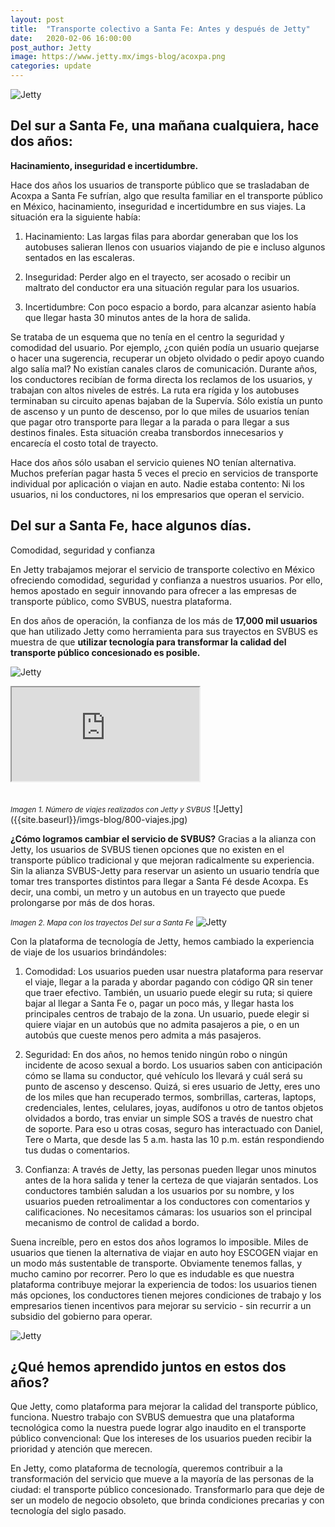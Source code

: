 ```yaml
---
layout: post
title:  "Transporte colectivo a Santa Fe: Antes y después de Jetty"
date:   2020-02-06 16:00:00
post_author: Jetty
image: https://www.jetty.mx/imgs-blog/acoxpa.png
categories: update
---
```

![Jetty]({{site.baseurl}}/imgs-blog/acoxpa.png)

<h2>Del sur a Santa Fe, una mañana cualquiera, hace dos años: </h2>
<b>Hacinamiento, inseguridad e incertidumbre.</b>

Hace dos años los usuarios de transporte público que se trasladaban de Acoxpa a Santa Fe sufrían, algo que resulta familiar en el transporte público en México, hacinamiento, inseguridad e incertidumbre en sus viajes.  La situación era la siguiente había:

<ol>
  <li><p>Hacinamiento: Las largas filas para abordar generaban que los los autobuses salieran llenos con usuarios viajando de pie e incluso algunos sentados en las escaleras.</p></li>
  <li><p>Inseguridad: Perder algo en el trayecto, ser acosado o recibir un maltrato del conductor era una situación regular para los usuarios.</p></li>
  <li><p>Incertidumbre: Con poco espacio a bordo, para alcanzar asiento había que llegar hasta 30 minutos antes de la hora de salida. </p></li>
</ol>

Se trataba de un esquema que no tenía en el centro la seguridad y comodidad del usuario. Por ejemplo, ¿con quién podía un usuario quejarse o hacer una sugerencia, recuperar un objeto olvidado o pedir apoyo cuando algo salía mal? No existían canales claros de comunicación. Durante años, los conductores recibían de forma directa los reclamos de los usuarios, y trabajan con altos niveles de estrés. La ruta era rígida y los autobuses terminaban su circuito apenas bajaban de la Supervía. Sólo existía un punto de ascenso y un punto de descenso, por lo que miles de usuarios tenían que pagar otro transporte para llegar a la parada o para llegar a sus destinos finales. Esta situación creaba transbordos innecesarios y encarecía el costo total de trayecto.

Hace dos años sólo usaban el servicio quienes NO tenían alternativa. Muchos preferían pagar hasta 5 veces el precio en servicios de transporte individual por aplicación o viajan en auto. Nadie estaba contento: Ni los usuarios, ni los conductores, ni los empresarios que operan el servicio.

<h2>Del sur a Santa Fe, hace algunos días. </h2>
<p>Comodidad, seguridad y confianza</p>

En Jetty trabajamos mejorar el servicio de transporte colectivo en México ofreciendo comodidad, seguridad y confianza a nuestros usuarios. Por ello, hemos apostado en seguir innovando para ofrecer a las empresas de transporte público, como SVBUS, nuestra plataforma.

En dos años de operación, la confianza de los más de <b>17,000 mil usuarios</b> que han utilizado Jetty como herramienta para sus trayectos en SVBUS es muestra de que <b>utilizar tecnología para transformar la calidad del transporte público concesionado es posible.</b>

![Jetty]({{site.baseurl}}/imgs-blog/svbus-gente.png)
<div class="embed-responsive embed-responsive-16by9">
    <iframe class="embed-responsive-item" src="https://www.youtube.com/embed/OT2_mqD2fbU"></iframe>
</div>

<!-- <div class="embed-responsive embed-responsive-16by9">
    <iframe class="embed-responsive-item" src="https://www.youtube.com/embed/VFCNSfD5LlM"></iframe>
</div> -->

<br>
<br>
<small><i>Imagen 1. Número de viajes realizados con Jetty y SVBUS</i></small>
![Jetty]({{site.baseurl}}/imgs-blog/800-viajes.jpg)

<b>¿Cómo logramos cambiar el servicio de SVBUS?</b> Gracias a la alianza con Jetty, los usuarios de SVBUS tienen opciones que no existen en el transporte público tradicional y que mejoran radicalmente su experiencia. Sin la alianza SVBUS-Jetty para reservar un asiento un usuario tendría que tomar tres transportes distintos para llegar a Santa Fé desde Acoxpa. Es decir, una combi, un metro y un autobus en un trayecto que puede prolongarse por más de dos horas.

<small><i>Imagen 2. Mapa con los trayectos Del sur a Santa Fe</i></small>
![Jetty]({{site.baseurl}}/imgs-blog/b2b_v4.gif)

Con la plataforma de tecnología de Jetty, hemos cambiado la experiencia de viaje de los usuarios brindándoles:
<ol>
  <li><p>Comodidad: Los usuarios pueden usar nuestra plataforma para reservar el viaje, llegar a la parada y abordar pagando con código QR sin tener que traer efectivo.  También, un usuario puede elegir su ruta; si quiere bajar al llegar a Santa Fe o, pagar un poco más, y llegar hasta los principales centros de trabajo de la zona. Un usuario, puede elegir si quiere viajar en un autobús que no admita pasajeros a pie, o en un autobús que cueste menos pero admita a más pasajeros.</p></li>
  <li><p>Seguridad: En dos años, no hemos tenido ningún robo o ningún incidente de acoso sexual a bordo. Los usuarios saben con anticipación cómo se llama su conductor, qué vehículo los llevará y cuál será su punto de ascenso y descenso. Quizá, si eres usuario de Jetty, eres uno de los miles que han recuperado termos, sombrillas, carteras, laptops, credenciales, lentes, celulares, joyas, audífonos u otro de tantos objetos olvidados a bordo, tras enviar un simple SOS a través de nuestro chat de soporte. Para eso u otras cosas, seguro has interactuado con Daniel, Tere o Marta, que desde las 5 a.m. hasta las 10 p.m. están respondiendo tus dudas o comentarios.</p></li>
  <li><p>Confianza: A través de Jetty, las personas pueden llegar unos minutos antes de la hora salida y tener la certeza de que viajarán sentados. Los conductores también saludan a los usuarios por su nombre, y los usuarios pueden retroalimentar a los conductores con comentarios y calificaciones. No necesitamos cámaras: los usuarios son el principal mecanismo de control de calidad a bordo.</p></li>
</ol>

Suena increíble, pero en estos dos años logramos lo imposible. Miles de usuarios que tienen la alternativa de viajar en auto hoy ESCOGEN viajar en un modo más sustentable de transporte. Obviamente tenemos fallas, y mucho camino por recorrer. Pero lo que es indudable es que nuestra plataforma contribuye mejorar la experiencia de todos: los usuarios tienen más opciones, los conductores tienen mejores condiciones de trabajo y los empresarios tienen incentivos para mejorar su servicio - sin recurrir a un subsidio del gobierno para operar.

![Jetty]({{site.baseurl}}/imgs-blog/conductor.png)

<h2>¿Qué hemos aprendido juntos en estos dos años? </h2>
Que Jetty, como plataforma para mejorar la calidad del transporte público, funciona. Nuestro trabajo con SVBUS demuestra que una plataforma tecnológica como la nuestra puede lograr algo inaudito en el transporte público convencional: Que los intereses de los usuarios pueden recibir la prioridad y atención que merecen.

En Jetty, como plataforma de tecnología, queremos contribuir a la transformación del servicio que mueve a la mayoría de las personas de la ciudad: el transporte público concesionado. Transformarlo para que deje de ser un modelo de negocio obsoleto, que brinda condiciones precarias y con tecnología del siglo pasado.


[disfrazados]:https://www.jetty.mx/update/2019/03/28/No-estamos-disfrazados.html
[acoxpa]:https://www.jetty.mx